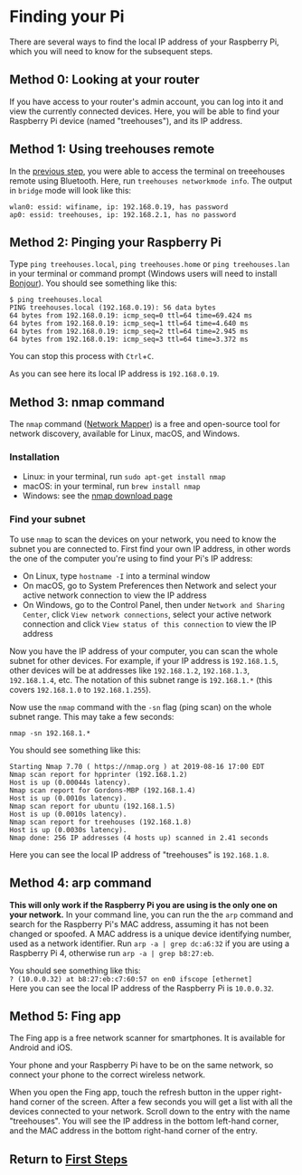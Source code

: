 # Finding your Pi

There are several ways to find the local IP address of your Raspberry Pi, which you will need to know for the subsequent steps.

## Method 0: Looking at your router

If you have access to your router's admin account, you can log into it and view the currently connected devices.  Here, you will be able to find your Raspberry Pi device (named "treehouses"), and its IP address.

## Method 1: Using treehouses remote

In the [previous step](treehouses-remote.md), you were able to access the terminal on treeehouses remote using Bluetooth.  Here, run `treehouses networkmode info`.  The output in `bridge` mode will look like this:
```
wlan0: essid: wifiname, ip: 192.168.0.19, has password
ap0: essid: treehouses, ip: 192.168.2.1, has no password
```



## Method 2: Pinging your Raspberry Pi

Type `ping treehouses.local`, `ping treehouses.home` or `ping treehouses.lan` in your terminal or command prompt (Windows users will need to install [Bonjour](https://support.apple.com/kb/DL999?viewlocale=en_US&locale=en_US)). You should see something like this:
```
$ ping treehouses.local
PING treehouses.local (192.168.0.19): 56 data bytes
64 bytes from 192.168.0.19: icmp_seq=0 ttl=64 time=69.424 ms
64 bytes from 192.168.0.19: icmp_seq=1 ttl=64 time=4.640 ms
64 bytes from 192.168.0.19: icmp_seq=2 ttl=64 time=2.945 ms
64 bytes from 192.168.0.19: icmp_seq=3 ttl=64 time=3.372 ms
```
You can stop this process with `Ctrl`+`C`.

As you can see here its local IP address is `192.168.0.19`.

## Method 3: nmap command

The `nmap` command ([Network Mapper](https://nmap.org)) is a free and open-source tool for network discovery, available for Linux, macOS, and Windows.

### Installation

- Linux: in your terminal, run `sudo apt-get install nmap`
- macOS: in your terminal, run `brew install nmap`
- Windows: see the [nmap download page](http://nmap.org/download.html)

### Find your subnet

To use `nmap` to scan the devices on your network, you need to know the subnet you are connected to. First find your own IP address, in other words the one of the computer you're using to find your Pi's IP address:

- On Linux, type `hostname -I` into a terminal window
- On macOS, go to System Preferences then Network and select your active network connection to view the IP address
- On Windows, go to the Control Panel, then under `Network and Sharing Center`, click `View network connections`, select your active network connection and click `View status of this connection` to view the IP address

Now you have the IP address of your computer, you can scan the whole subnet for other devices. For example, if your IP address is `192.168.1.5`, other devices will be at addresses like `192.168.1.2`, `192.168.1.3`, `192.168.1.4`, etc. The notation of this subnet range is `192.168.1.*` (this covers `192.168.1.0` to `192.168.1.255`).

Now use the `nmap` command with the `-sn` flag (ping scan) on the whole subnet range. This may take a few seconds:

`nmap -sn 192.168.1.*`

You should see something like this:
```
Starting Nmap 7.70 ( https://nmap.org ) at 2019-08-16 17:00 EDT
Nmap scan report for hpprinter (192.168.1.2)
Host is up (0.00044s latency).
Nmap scan report for Gordons-MBP (192.168.1.4)
Host is up (0.0010s latency).
Nmap scan report for ubuntu (192.168.1.5)
Host is up (0.0010s latency).
Nmap scan report for treehouses (192.168.1.8)
Host is up (0.0030s latency).
Nmap done: 256 IP addresses (4 hosts up) scanned in 2.41 seconds
```
Here you can see the local IP address of "treehouses" is `192.168.1.8`.

## Method 4: arp command

**This will only work if the Raspberry Pi you are using is the only one on your network.**  In your command line, you can run the the `arp` command and search for the Raspberry Pi's MAC address, assuming it has not been changed or spoofed.  A MAC address is a unique device identifying number, used as a network identifier.  Run `arp -a | grep dc:a6:32` if you are using a Raspberry Pi 4, otherwise run `arp -a | grep b8:27:eb`.

You should see something like this:  
`? (10.0.0.32) at b8:27:eb:c7:60:57 on en0 ifscope [ethernet]`  
Here you can see the local IP address of the Raspberry Pi is `10.0.0.32`.

## Method 5: Fing app

The Fing app is a free network scanner for smartphones. It is available for Android and iOS.

Your phone and your Raspberry Pi have to be on the same network, so connect your phone to the correct wireless network.

When you open the Fing app, touch the refresh button in the upper right-hand corner of the screen. After a few seconds you will get a list with all the devices connected to your network. Scroll down to the entry with the name "treehouses". You will see the IP address in the bottom left-hand corner, and the MAC address in the bottom right-hand corner of the entry.


## Return to [First Steps](firststeps.md)
